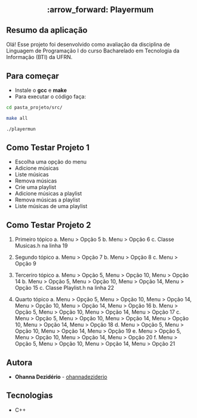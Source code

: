 <h2 align="center"> 
  :arrow_forward: Playermum
</h1>

## Resumo da aplicação
Olá! Esse projeto foi desenvolvido como avaliação da disciplina de Linguagem de Programação I do curso Bacharelado em Tecnologia da Informação (BTI) da UFRN.

## Para começar
- Instale o **gcc** e **make**
- Para executar o código faça:
```bash
cd pasta_projeto/src/
```

```bash
make all
```

```bash
./playermun
```

## Como Testar Projeto 1
- Escolha uma opção do menu
- Adicione músicas
- Liste músicas
- Remova músicas
- Crie uma playlist
- Adicione músicas a playlist
- Remova músicas a playlist
- Liste músicas de uma playlist

## Como Testar Projeto 2
1. Primeiro tópico
a. Menu > Opção 5
b. Menu > Opção 6
c. Classe Musicas.h na linha 19

2. Segundo tópico
a. Menu > Opção 7
b. Menu > Opção 8
c. Menu > Opção 9

3. Terceriro tópico
a. Menu > Opção 5, Menu > Opção 10, Menu > Opção 14
b. Menu > Opção 5, Menu > Opção 10, Menu > Opção 14, Menu > Opção 15
c. Classe Playlist.h na linha 22

4. Quarto tópico
a. Menu > Opção 5, Menu > Opção 10, Menu > Opção 14, Menu > Opção 10, Menu > Opção 14, Menu > Opção 16
b. Menu > Opção 5, Menu > Opção 10, Menu > Opção 14, Menu > Opção 17
c. Menu > Opção 5, Menu > Opção 10, Menu > Opção 14, Menu > Opção 10, Menu > Opção 14, Menu > Opção 18
d. Menu > Opção 5, Menu > Opção 10, Menu > Opção 14, Menu > Opção 19
e. Menu > Opção 5, Menu > Opção 10, Menu > Opção 14, Menu > Opção 20
f. Menu > Opção 5, Menu > Opção 10, Menu > Opção 14, Menu > Opção 21

## Autora

* **Ohanna Dezidério** - [ohannadeziderio](https://github.com/ohannadeziderio)

## Tecnologias
- C++

